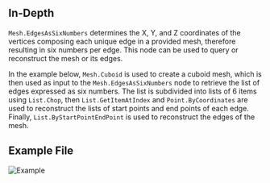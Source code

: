 ## In-Depth
`Mesh.EdgesAsSixNumbers` determines the X, Y, and Z coordinates of the vertices composing each unique edge in a provided mesh, therefore resulting in six numbers per edge. This node can be used to query or reconstruct the mesh or its edges.

In the example below, `Mesh.Cuboid` is used to create a cuboid mesh, which is then used as input to the `Mesh.EdgesAsSixNumbers` node to retrieve the list of edges expressed as six numbers. The list is subdivided into lists of 6 items using `List.Chop`, then `List.GetItemAtIndex` and `Point.ByCoordinates` are used to reconstruct the lists of start points and end points of each edge. Finally, `List.ByStartPointEndPoint` is used to reconstruct the edges of the mesh.

## Example File

![Example](./Autodesk.DesignScript.Geometry.Mesh.EdgesAsSixNumbers_img.jpg)
